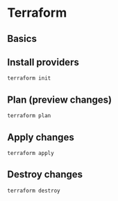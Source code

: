 # Terraform

## Basics

## Install providers
```
terraform init
```
## Plan (preview changes)
```
terraform plan
```
## Apply changes
```
terraform apply
```
## Destroy changes
```
terraform destroy
```
